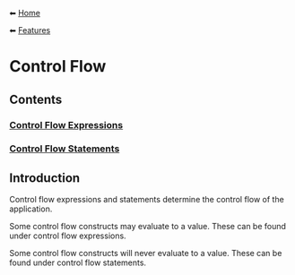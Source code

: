 ⬅ [Home](/README.md)

⬅ [Features](/features/README.md)

# Control Flow

## Contents 

### [Control Flow Expressions](/features/control_flow/control_flow_expression.md)
### [Control Flow Statements](/features/control_flow/control_flow_statement.md)

## Introduction

Control flow expressions and statements determine the control flow of the application.

Some control flow constructs may evaluate to a value.
These can be found under control flow expressions.

Some control flow constructs will never evaluate to a value.
These can be found under control flow statements.
